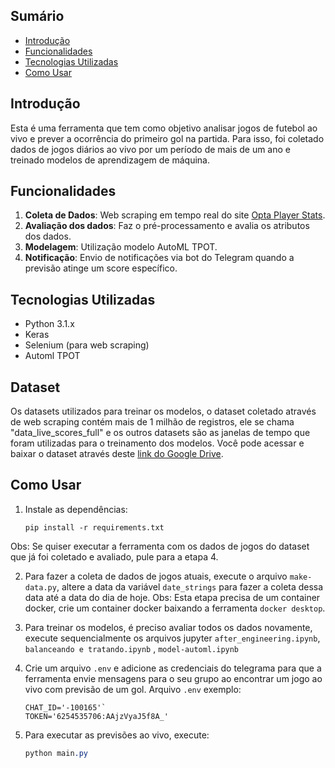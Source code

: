 ﻿## Sumário

- [Introdução](#introdu%C3%A7%C3%A3o)
- [Funcionalidades](#funcionalidades)
- [Tecnologias Utilizadas](#tecnologias-utilizadas)
- [Como Usar](#como-usar)

## Introdução

Esta é uma ferramenta que tem como objetivo analisar jogos de futebol ao vivo e prever a ocorrência do primeiro gol na partida. Para isso, foi coletado dados de jogos diários ao vivo por um período de mais de um ano e treinado modelos de aprendizagem de máquina.

## Funcionalidades

1.  **Coleta de Dados**: Web scraping em tempo real do site [Opta Player Stats](https://optaplayerstats.statsperform.com).
2.  **Avaliação dos dados**: Faz o pré-processamento e avalia os atributos dos dados.
3.  **Modelagem**: Utilização modelo AutoML TPOT.
4.  **Notificação**: Envio de notificações via bot do Telegram quando a previsão atinge um score específico.

## Tecnologias Utilizadas

- Python 3.1.x
- Keras
- Selenium (para web scraping)
- Automl TPOT

## Dataset

Os datasets utilizados para treinar os modelos,  o dataset coletado através de web scraping contém mais de 1 milhão de registros, ele se chama "data_live_scores_full" e os outros datasets são as janelas de tempo que foram utilizadas para o treinamento dos modelos. Você pode acessar e baixar o dataset através deste [link do Google Drive](https://drive.google.com/drive/folders/1YZS-NPt8ZFMS3iD4dnNTIY9TZeooUEa7?usp=drive_link).

## Como Usar

1.  Instale as dependências:

    `pip install -r requirements.txt`

Obs: Se quiser executar a ferramenta com os dados de jogos do dataset que já foi coletado e avaliado, pule para a etapa 4.

2. Para fazer a coleta de dados de jogos atuais, execute o arquivo `make-data.py`, altere a data da variável `date_strings` para fazer a coleta dessa data até a data do dia de hoje.
   Obs: Esta etapa precisa de um container docker, crie um container docker baixando a ferramenta `docker desktop`.

3.  Para treinar os modelos, é preciso avaliar todos os dados novamente, execute sequencialmente os arquivos jupyter `after_engineering.ipynb`, `balanceando e tratando.ipynb` , `model-automl.ipynb` 

4.  Crie um arquivo `.env` e adicione as credenciais do telegrama para que a ferramenta envie mensagens para o seu grupo ao encontrar um jogo ao vivo com previsão de um gol.
    Arquivo `.env` exemplo:
    
    ```
    CHAT_ID='-100165'`
    TOKEN='6254535706:AAjzVyaJ5f8A_'
    
    ```
    
 5. Para executar as previsões ao vivo, execute:

    ```css
    python main.py
    ```
